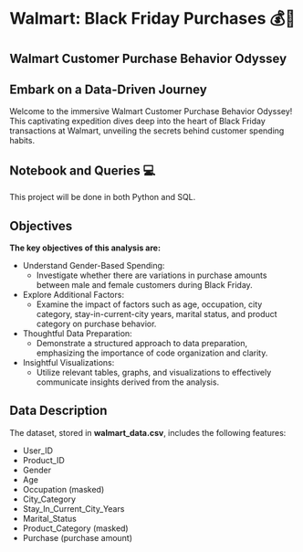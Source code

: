 # Walmart: Black Friday Purchases 💰🛒

## Walmart Customer Purchase Behavior Odyssey

## Embark on a Data-Driven Journey

Welcome to the immersive Walmart Customer Purchase Behavior Odyssey! This captivating expedition dives deep into the heart of Black Friday transactions at Walmart, unveiling the secrets behind customer spending habits. 

## Notebook and Queries 💻

This project will be done in both Python and SQL.

## Objectives

__The key objectives of this analysis are:__

+ Understand Gender-Based Spending:
  - Investigate whether there are variations in purchase amounts between male and female customers during Black Friday.
+ Explore Additional Factors:
  - Examine the impact of factors such as age, occupation, city category, stay-in-current-city years, marital status, and product category on purchase behavior.
+ Thoughtful Data Preparation:
  - Demonstrate a structured approach to data preparation, emphasizing the importance of code organization and clarity.
+ Insightful Visualizations:
  - Utilize relevant tables, graphs, and visualizations to effectively communicate insights derived from the analysis.
 
## Data Description

The dataset, stored in __walmart_data.csv__, includes the following features:

+ User_ID
+ Product_ID
+ Gender
+ Age
+ Occupation (masked)
+ City_Category
+ Stay_In_Current_City_Years
+ Marital_Status
+ Product_Category (masked)
+ Purchase (purchase amount)
